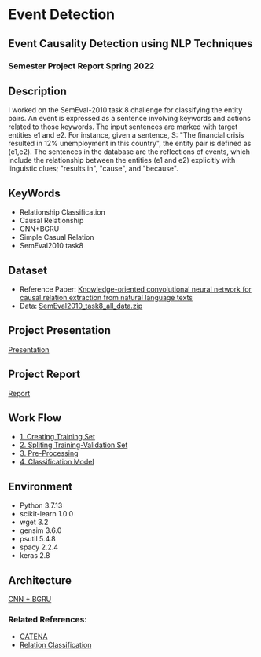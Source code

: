 # Event Detection
## Event Causality Detection using NLP Techniques
### Semester Project Report Spring 2022


## Description
I worked on the SemEval-2010 task 8 challenge for classifying the entity pairs. An event is expressed as a sentence involving keywords and actions related to those keywords. The input sentences are marked with target entities e1 and e2. For instance, given a sentence, S: "The financial <e1>crisis</e1> resulted in 12% <e2>unemployment<e2/> in this country", the entity pair is defined as (e1,e2). The sentences in the database are the reflections of events, which include the relationship between the entities (e1 and e2) explicitly with linguistic clues; "results in", "cause", and "because".
  
  
## KeyWords
- Relationship Classification
- Causal Relationship
- CNN+BGRU
- Simple Casual Relation
- SemEval2010 task8


## Dataset
- Reference Paper: [Knowledge-oriented convolutional neural network for causal relation extraction from natural language texts](https://www.sciencedirect.com/science/article/abs/pii/S0957417418305177#!)
- Data: [SemEval2010_task8_all_data.zip](https://drive.google.com/file/d/0B_jQiLugGTAkMDQ5ZjZiMTUtMzQ1Yy00YWNmLWJlZDYtOWY1ZDMwY2U4YjFk/view?sort=name&layout=list&num=50&resourcekey=0-k0OTSIGrF9UAcrTFfInlrw)

## Project Presentation 
  [Presentation](https://github.com/gaganjotshan/Event_Detection/blob/main/Shan%2BAgarwalla-K-NN_CATENA_Presentation.pdf)
  
  
## Project Report
  [Report](https://github.com/gaganjotshan/Event_Detection/blob/main/Shan-K-NN%20replication%20Report.pdf)
  
  
## Work Flow
- [1. Creating Training Set](https://github.com/gaganjotshan/Event_Detection/blob/main/notebooks/trainingset_1.ipynb)
- [2. Spliting Training-Validation Set](https://github.com/gaganjotshan/Event_Detection/blob/main/notebooks/split_2.ipynb) 
- [3. Pre-Processing](https://github.com/gaganjotshan/Event_Detection/blob/main/notebooks/Preprocess_3_ref.ipynb) 
- [4. Classification Model](https://github.com/gaganjotshan/Event_Detection/blob/main/notebooks/NeuralClassification_4_ref.ipynb) 
  
  
## Environment
- Python 3.7.13
- scikit-learn 1.0.0
- wget 3.2
- gensim 3.6.0
- psutil 5.4.8
- spacy 2.2.4
- keras 2.8

## Architecture
[CNN + BGRU ](https://github.com/gaganjotshan/Event_Detection/blob/main/BGRU_MEA.png)

  
### Related References:
- [CATENA](https://github.com/yashagr911/catena-finall)
- [Relation Classification](https://github.com/sahitya0000/Relation-Classification)
  


